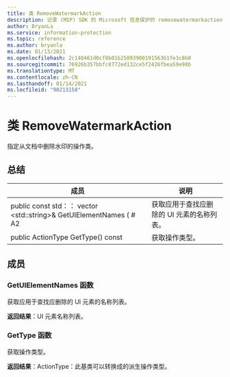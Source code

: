 ```yaml
---
title: 类 RemoveWatermarkAction
description: 记录 (MIP) SDK 的 Microsoft 信息保护的 removewatermarkaction：：未定义的类。
author: BryanLa
ms.service: information-protection
ms.topic: reference
ms.author: bryanla
ms.date: 01/13/2021
ms.openlocfilehash: 2c140461d0cf8b01b25893900191563b1fe3c8b0
ms.sourcegitcommit: 76926b357bbfc8772ed132ce5f2426fbea59e98b
ms.translationtype: MT
ms.contentlocale: zh-CN
ms.lasthandoff: 01/14/2021
ms.locfileid: "98213158"
---
```

# <a name="class-removewatermarkaction"></a>类 RemoveWatermarkAction 
指定从文档中删除水印的操作类。
  
## <a name="summary"></a>总结
 成员                        | 说明                                
--------------------------------|---------------------------------------------
public const std：： vector \<std::string\>& GetUIElementNames ( # A2  |  获取应用于查找应删除的 UI 元素的名称列表。
public ActionType GetType() const  |  获取操作类型。
  
## <a name="members"></a>成员
  
### <a name="getuielementnames-function"></a>GetUIElementNames 函数
获取应用于查找应删除的 UI 元素的名称列表。

  
**返回结果**：UI 元素名称列表。
  
### <a name="gettype-function"></a>GetType 函数
获取操作类型。

  
**返回结果**：ActionType：此基类可以转换成的派生操作类型。